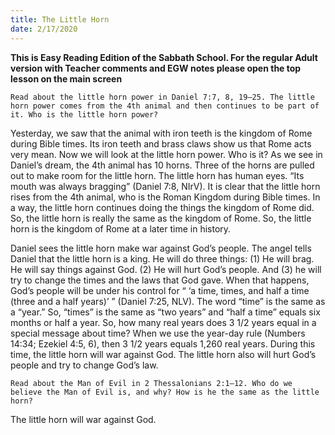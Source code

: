 ```yaml
---
title: The Little Horn
date: 2/17/2020
---
```


 **This is Easy Reading Edition of the Sabbath School. For the regular Adult version with Teacher comments and EGW notes please open the top lesson on the main screen** 

`Read about the little horn power in Daniel 7:7, 8, 19–25. The little horn power comes from the 4th animal and then continues to be part of it. Who is the little horn power?`

Yesterday, we saw that the animal with iron teeth is the kingdom of Rome during Bible times. Its iron teeth and brass claws show us that Rome acts very mean. Now we will look at the little horn power. Who is it? As we see in Daniel’s dream, the 4th animal has 10 horns. Three of the horns are pulled out to make room for the little horn. The little horn has human eyes. “Its mouth was always bragging” (Daniel 7:8, NIrV). It is clear that the little horn rises from the 4th animal, who is the Roman Kingdom during Bible times. In a way, the little horn continues doing the things the kingdom of Rome did. So, the little horn is really the same as the kingdom of Rome. So, the little horn is the kingdom of Rome at a later time in history.

Daniel sees the little horn make war against God’s people. The angel tells Daniel that the little horn is a king. He will do three things: (1) He will brag. He will say things against God. (2) He will hurt God’s people. And (3) he will try to change the times and the laws that God gave. When that happens, God’s people will be under his control for “ ‘a time, times, and half a time (three and a half years)’ ” (Daniel 7:25, NLV). The word “time” is the same as a “year.” So, “times” is the same as “two years” and “half a time” equals six months or half a year. So, how many real years does 3 1/2 years equal in a special message about time? When we use the year-day rule (Numbers 14:34; Ezekiel 4:5, 6), then 3 1/2 years equals 1,260 real years. During this time, the little horn will war against God. The little horn also will hurt God’s people and try to change God’s law.

`Read about the Man of Evil in 2 Thessalonians 2:1–12. Who do we believe the Man of Evil is, and why? How is he the same as the little horn?`

The little horn will war against God.
